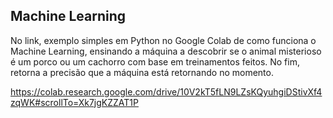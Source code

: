 ## Machine Learning

No link, exemplo simples em Python no Google Colab de como funciona o Machine Learning, ensinando a máquina a descobrir se o animal misterioso é um porco ou um cachorro com base em treinamentos feitos. No fim, retorna a precisão que a máquina está retornando no momento.

https://colab.research.google.com/drive/10V2kT5fLN9LZsKQyuhgiDStivXf4zqWK#scrollTo=Xk7jgKZZAT1P